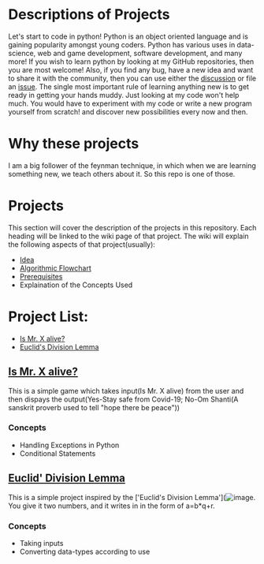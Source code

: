 # Descriptions of Projects
Let's start to code in python!
Python is an object oriented language and is gaining popularity amongst young coders.
Python has various uses in data-science, web and game development, software development, and many more!
If you wish to learn python by looking at my GitHub repositories, then you are most welcome! Also, if you find any bug, have a new idea and want to share it with the community, then you can use either the [discussion](https://github.com/suryaanshchawla/My-Python-Projects/discussions) or file an [issue](https://github.com/suryaanshchawla/My-Python-Projects/issues).
The single most important rule of learning anything new is to get ready in getting your hands muddy.
Just looking at my code won't help much. You would have to experiment with my code or write a new program yourself from scratch! and discover new possibilities every now and then.

# Why these projects
I am a big follower of the feynman technique, in which when we are learning something new, we teach others about it. So this repo is one of those.

# Projects
This section will cover the description of the projects in this repository. Each heading will be linked to the wiki page of that project. The wiki will explain the following aspects of that project(usually):
- [Idea](https://youtu.be/SObDW4fXRZQ)
- [Algorithmic Flowchart](https://youtu.be/HYAXws5_bLo)
- [Prerequisites](https://tinyurl.com/y3qpxb6t)
- Explaination of the Concepts Used

# Project List:
- [Is Mr. X alive?](https://github.com/suryaanshah/My-Python-Projects#is-mr-x-alive)
- [Euclid's Division Lemma](https://github.com/suryaanshah/My-Python-Projects#euclid-division-lemma)

## [Is Mr. X alive?](https://github.com/suryaanshchawla/My-Python-Projects/wiki/_new?wiki%5Bname%5D=_Sidebar)
This is a simple game which takes input(Is Mr. X alive) from the user and then dispays the output(Yes-Stay safe from Covid-19; No-Om Shanti(A sanskrit proverb used to tell "hope there be peace"))
### Concepts
* Handling Exceptions in Python
* Conditional Statements
## [Euclid' Division Lemma](github.com/suryaanshah/Euclid's-Division-Lemma)
This is a simple project inspired by the ['Euclid's Division Lemma'](![image](https://user-images.githubusercontent.com/47082682/115228507-7bf32800-a12f-11eb-8974-78dfbbabcb16.png). You give it two numbers, and it writes in in the form of a=b*q+r.
### Concepts
* Taking inputs
* Converting data-types according to use
